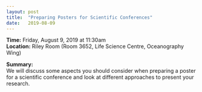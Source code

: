 ```yaml
---
layout: post
title:  "Preparing Posters for Scientific Conferences"
date:   2019-08-09
---
```


**Time:** Friday, August 9, 2019 at 11:30am  
**Location:** Riley Room (Room 3652, Life Science Centre, Oceanography Wing)  

**Summary:**   
We will discuss some aspects you should consider when preparing a poster for a scientific conference and look at different approaches to present your research.

